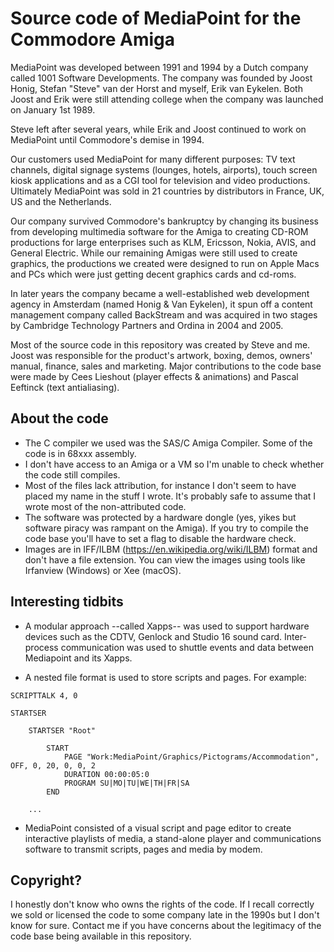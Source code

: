 # Source code of MediaPoint for the Commodore Amiga

MediaPoint was developed between 1991 and 1994 by a Dutch company called 1001 Software Developments. The company was founded by Joost Honig, Stefan "Steve" van der Horst and myself, Erik van Eykelen. Both Joost and Erik were still attending college when the company was launched on January 1st 1989.

Steve left after several years, while Erik and Joost continued to work on MediaPoint until Commodore's demise in 1994.

Our customers used MediaPoint for many different purposes: TV text channels, digital signage systems (lounges, hotels, airports), touch screen kiosk applications and as a CGI tool for television and video productions. Ultimately MediaPoint was sold in 21 countries by distributors in France, UK, US and the Netherlands.

Our company survived Commodore's bankruptcy by changing its business from developing multimedia software for the Amiga to creating CD-ROM productions for large enterprises such as KLM, Ericsson, Nokia, AVIS, and General Electric. While our remaining Amigas were still used to create graphics, the productions we created were designed to run on Apple Macs and PCs which were just getting decent graphics cards and cd-roms.

In later years the company became a well-established web development agency in Amsterdam (named Honig & Van Eykelen), it spun off a content management company called BackStream and was acquired in two stages by Cambridge Technology Partners and Ordina in 2004 and 2005.

Most of the source code in this repository was created by Steve and me. Joost was responsible for the product's artwork, boxing, demos, owners' manual, finance, sales and marketing. Major contributions to the code base were made by Cees Lieshout (player effects & animations) and Pascal Eeftinck (text antialiasing).

## About the code

- The C compiler we used was the SAS/C Amiga Compiler. Some of the code is in 68xxx assembly.
- I don't have access to an Amiga or a VM so I'm unable to check whether the code still compiles.
- Most of the files lack attribution, for instance I don't seem to have placed my name in the stuff I wrote. It's probably safe to assume that I wrote most of the non-attributed code.
- The software was protected by a hardware dongle (yes, yikes but software piracy was rampant on the Amiga). If you try to compile the code base you'll have to set a flag to disable the hardware check.
- Images are in IFF/ILBM (https://en.wikipedia.org/wiki/ILBM) format and don't have a file extension. You can view the images using tools like Irfanview (Windows) or Xee (macOS).

## Interesting tidbits

- A modular approach --called Xapps-- was used to support hardware devices such as the CDTV, Genlock and Studio 16 sound card. Inter-process communication was used to shuttle events and data between Mediapoint and its Xapps.

- A nested file format is used to store scripts and pages. For example:

```
SCRIPTTALK 4, 0

STARTSER

	STARTSER "Root"

		START
			PAGE "Work:MediaPoint/Graphics/Pictograms/Accommodation", OFF, 0, 20, 0, 0, 2
			DURATION 00:00:05:0
			PROGRAM SU|MO|TU|WE|TH|FR|SA
		END

    ...
```

- MediaPoint consisted of a visual script and page editor to create interactive playlists of media, a stand-alone player and communications software to transmit scripts, pages and media by modem.

## Copyright?

I honestly don't know who owns the rights of the code. If I recall correctly we sold or licensed the code to some company late in the 1990s but I don't know for sure. Contact me if you have concerns about the legitimacy of the code base being available in this repository.
